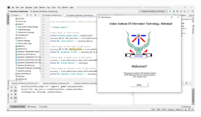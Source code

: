
![Demo](https://github.com/Ajay-2007/mini-project/blob/master/End%20Semester%20Project%20Evaluation/Question%20Classification/Final_Presentation/demo_3.gif)

